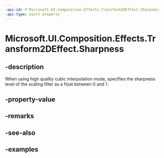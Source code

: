 ```yaml
---
-api-id: P:Microsoft.UI.Composition.Effects.Transform2DEffect.Sharpness
-api-type: winrt property
---
```


<!-- Property syntax.
public float Sharpness { get;  set; }
-->

# Microsoft.UI.Composition.Effects.Transform2DEffect.Sharpness

## -description
When using high quality cubic interpolation mode, specifies the sharpness level of the scaling filter as a float between 0 and 1.

## -property-value

## -remarks

## -see-also

## -examples

